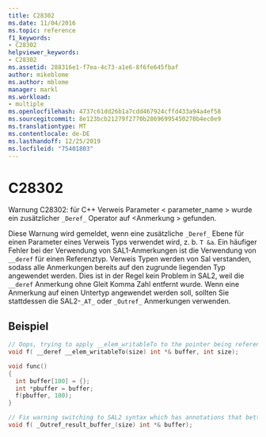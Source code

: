 ```yaml
---
title: C28302
ms.date: 11/04/2016
ms.topic: reference
f1_keywords:
- C28302
helpviewer_keywords:
- C28302
ms.assetid: 288316e1-f7ea-4c73-a1e6-8f6fe645fbaf
author: mikeblome
ms.author: mblome
manager: markl
ms.workload:
- multiple
ms.openlocfilehash: 4737c61dd26b1a7cdd467924cffd433a94a4ef58
ms.sourcegitcommit: 8e123bcb21279f2770b28696995450270b4ec0e9
ms.translationtype: MT
ms.contentlocale: de-DE
ms.lasthandoff: 12/25/2019
ms.locfileid: "75401803"
---
```

# <a name="c28302"></a>C28302
Warnung C28302: für C++ Verweis Parameter < parameter_name > wurde ein zusätzlicher `_Deref_` Operator auf \<Anmerkung > gefunden.

 Diese Warnung wird gemeldet, wenn eine zusätzliche `_Deref_` Ebene für einen Parameter eines Verweis Typs verwendet wird, z. b. `T &a`.  Ein häufiger Fehler bei der Verwendung von SAL1-Anmerkungen ist die Verwendung von `__deref` für einen Referenztyp.  Verweis Typen werden von Sal verstanden, sodass alle Anmerkungen bereits auf den zugrunde liegenden Typ angewendet werden.  Dies ist in der Regel kein Problem in SAL2, weil die `__deref` Anmerkung ohne Gleit Komma Zahl entfernt wurde.  Wenn eine Anmerkung auf einen Untertyp angewendet werden soll, sollten Sie stattdessen die SAL2-`_AT_` oder `_Outref_` Anmerkungen verwenden.
 
## <a name="example"></a>Beispiel

```cpp
// Oops, trying to apply __elem_writableTo to the pointer being referenced
void f( __deref __elem_writableTo(size) int *& buffer, int size);

void func()
{
  int buffer[100] = {};
  int *pbuffer = buffer;
  f(pbuffer, 100);
}
```

```cpp
// Fix warning switching to SAL2 syntax which has annotations that better describe what the function does.
void f( _Outref_result_buffer_(size) int *& buffer);
```

